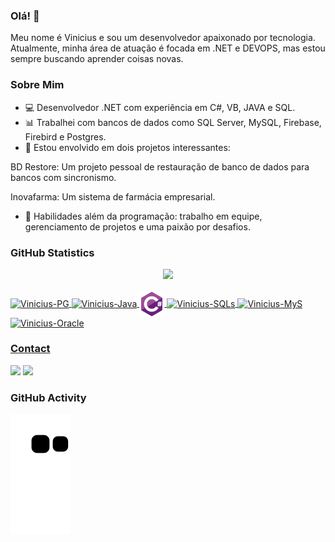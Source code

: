 ### Olá! 👋
Meu nome é Vinicius e sou um desenvolvedor apaixonado por tecnologia. Atualmente, minha área de atuação é focada em .NET e DEVOPS, mas estou sempre buscando aprender coisas novas.

### Sobre Mim
- 💻 Desenvolvedor .NET com experiência em C#, VB, JAVA e SQL.
- 📊 Trabalhei com bancos de dados como SQL Server, MySQL, Firebase, Firebird e Postgres.
- 🚀 Estou envolvido em dois projetos interessantes:

BD Restore: Um projeto pessoal de restauração de banco de dados para bancos com sincronismo.

Inovafarma: Um sistema de farmácia empresarial.
- 🌟 Habilidades além da programação: trabalho em equipe, gerenciamento de projetos e uma paixão por desafios.

### GitHub Statistics

<div align="center">
  <a href="https://github.com/ViniciusAntolin">
  <img height="180em" src="https://github-readme-stats.vercel.app/api?username=viniciusantolin&show_icons=true&theme=dark&include_all_commits=true&count_private=true"/>
</div>
<div style="display: inline_block"><br>
  <img align="center" alt="Vinicius-PG" height="40" width="40" src="https://cdn.jsdelivr.net/gh/devicons/devicon/icons/postgresql/postgresql-original-wordmark.svg">
  <img align="center" alt="Vinicius-Java" height="40" width="40" src="https://cdn.jsdelivr.net/gh/devicons/devicon/icons/java/java-original-wordmark.svg">
  <img align="center" alt="Vinicius-Csharp" height="40" width="40" src="https://raw.githubusercontent.com/devicons/devicon/master/icons/csharp/csharp-original.svg">
  <img align="center" alt="Vinicius-SQLs" height="40" width="40" 
src="https://cdn.jsdelivr.net/gh/devicons/devicon/icons/microsoftsqlserver/microsoftsqlserver-plain-wordmark.svg">
  <img align="center" alt="Vinicius-MyS" height="40" width="40" src="https://cdn.jsdelivr.net/gh/devicons/devicon/icons/mysql/mysql-original-wordmark.svg"> 
  <img align="center" alt="Vinicius-Oracle" height="40" width="40" src="https://cdn.jsdelivr.net/gh/devicons/devicon/icons/oracle/oracle-original.svg">
</div>

### Contact

<div>
  <a href="https://www.instagram.com/vp.antolin_/" target="_blank"><img src="https://img.shields.io/badge/Instagram-E4405F?style=for-the-badge&logo=instagram&logoColor=white" target="_blank"></a>
  <a href="https://www.linkedin.com/in/vin%C3%ADcius-pires-antolin-a56940218/?originalSubdomain=br" target="_blank"><img src="https://img.shields.io/badge/-LinkedIn-%230077B5?style=for-the-badge&logo=linkedin&logoColor=white" target="_blank"></a>
</div>

### GitHub Activity

![Snake animation](https://github.com/ViniciusAntolin/ViniciusAntolin/blob/output/github-contribution-grid-snake.svg)
